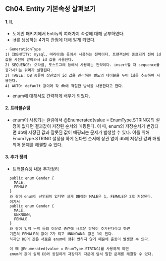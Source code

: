 ## Ch04. Entity 기본속성 살펴보기
#### 1. IL
- 도메인 패키지에서 Entity의 여러가지 속성에 대해 공부하였다.
- id를 생성하는 4가지 관점에 대해 알게 되었다.
```
- GenerationType
1) IDENTITY: mysql, 마리아db 등에서 사용하는 전략이다. 트랜잭션이 종료되기 전에 id 값을 사전에 받아와서 id 값을 사용한다.
2) SEQUENCE: 오라클, 포스트그레 등에서 사용하는 전략이다. insert할 때 sequence를 증가시키는 쿼리가 실행된다.
3) TABLE: DB 종류에 상관없이 id 값을 관리하는 별도의 테이블을 두어 id를 추출하여 사용한다.
4) AUTO: default 값이며 각 db에 적절한 방식을 사용한다고 한다.
```
- enum에 대해서도 간략하게 배우게 되었다.
#### 2. 트러블슈팅
- enum이 사용되는 컬럼에서 @Enumerated(value = EnumType.STRING)의 설정이 없다면 결과값이 저장된 순서와 매핑된다.
이 때, enum의 저장순서가 변경되면 db에 저장된 값과 잘못된 값이 매핑되는 문제가 발생할 수 있다.
이를 위해 EnumType.STRING 설정을 하게 된다면 순서에 상관 없이 db에 저장된 값과 매핑되어 문제를 해결할 수 있다.
#### 3. 추가 정리 
- 트러블슈팅 내용 추가정리
```
  public enum Gender {
    MALE,
    FEMALE
  }
  와 같이 enum이 선언되어 있다면 실제 DB에는 MALE은 1, FEMALE은 2로 저장된다.
  여기서 
  public enum Gender {
    MALE,
    UNKNOWN,
    FEMALE
  } 
  와 같이 입력 누락 등의 이유로 중간에 새로운 항목이 추가된다라고 하면 
  기존의 FEMALE의 값이 2가 되고 UNKNOWN의 값은 1이 된다.
  하지만 DB의 값은 새로운 enum에 맞춰 변하지 않기 때문에 혼동이 발생할 수 있다.
  
  이 때 @Enumerated(value = EnumType.STRING)를 사용하게 되면
  enum의 값이 실제 DB와 동일하게 저장되기 때문에 앞서 말한 문제를 해결할 수 있다.
```
